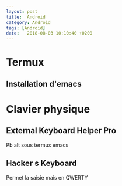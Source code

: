 ```yaml
---
layout: post
title:  Android
category: Android
tags: [Android]
date:   2018-08-03 10:10:40 +0200
---
```


# Termux 

## Installation d'emacs

# Clavier physique

## External Keyboard Helper Pro

Pb alt sous termux emacs

## Hacker s Keyboard

Permet la saisie mais en QWERTY
